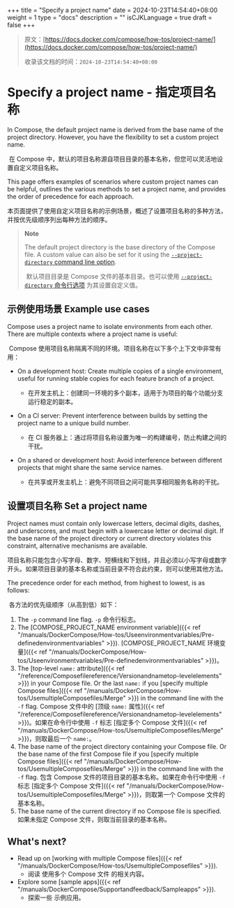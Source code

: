 +++
title = "Specify a project name"
date = 2024-10-23T14:54:40+08:00
weight = 1
type = "docs"
description = ""
isCJKLanguage = true
draft = false
+++

> 原文：[https://docs.docker.com/compose/how-tos/project-name/](https://docs.docker.com/compose/how-tos/project-name/)
>
> 收录该文档的时间：`2024-10-23T14:54:40+08:00`

# Specify a project name - 指定项目名称

In Compose, the default project name is derived from the base name of the project directory. However, you have the flexibility to set a custom project name.

​	在 Compose 中，默认的项目名称源自项目目录的基本名称，但您可以灵活地设置自定义项目名称。

This page offers examples of scenarios where custom project names can be helpful, outlines the various methods to set a project name, and provides the order of precedence for each approach.

​	本页面提供了使用自定义项目名称的示例场景，概述了设置项目名称的多种方法，并按优先级顺序列出每种方法的顺序。

> **Note**
>
> 
>
> The default project directory is the base directory of the Compose file. A custom value can also be set for it using the [`--project-directory` command line option](https://docs.docker.com/reference/cli/docker/compose/#use--p-to-specify-a-project-name).
>
> ​	默认项目目录是 Compose 文件的基本目录。也可以使用 [`--project-directory` 命令行选项](https://docs.docker.com/reference/cli/docker/compose/#use--p-to-specify-a-project-name) 为其设置自定义值。

## 示例使用场景 Example use cases

Compose uses a project name to isolate environments from each other. There are multiple contexts where a project name is useful:

​	Compose 使用项目名称隔离不同的环境。项目名称在以下多个上下文中非常有用：

- On a development host: Create multiple copies of a single environment, useful for running stable copies for each feature branch of a project.
  - 在开发主机上：创建同一环境的多个副本，适用于为项目的每个功能分支运行稳定的副本。

- On a CI server: Prevent interference between builds by setting the project name to a unique build number.
  - 在 CI 服务器上：通过将项目名称设置为唯一的构建编号，防止构建之间的干扰。

- On a shared or development host: Avoid interference between different projects that might share the same service names.
  - 在共享或开发主机上：避免不同项目之间可能共享相同服务名称的干扰。


## 设置项目名称 Set a project name

Project names must contain only lowercase letters, decimal digits, dashes, and underscores, and must begin with a lowercase letter or decimal digit. If the base name of the project directory or current directory violates this constraint, alternative mechanisms are available.

​	项目名称只能包含小写字母、数字、短横线和下划线，并且必须以小写字母或数字开头。如果项目目录的基本名称或当前目录不符合此约束，则可以使用其他方法。

The precedence order for each method, from highest to lowest, is as follows:

​	各方法的优先级顺序（从高到低）如下：

1. The `-p` command line flag. `-p` 命令行标志。
2. The [COMPOSE_PROJECT_NAME environment variable]({{< ref "/manuals/DockerCompose/How-tos/Useenvironmentvariables/Pre-definedenvironmentvariables" >}}). [COMPOSE_PROJECT_NAME 环境变量]({{< ref "/manuals/DockerCompose/How-tos/Useenvironmentvariables/Pre-definedenvironmentvariables" >}})。
3. The [top-level `name:` attribute]({{< ref "/reference/Composefilereference/Versionandnametop-levelelements" >}}) in your Compose file. Or the last `name:` if you [specify multiple Compose files]({{< ref "/manuals/DockerCompose/How-tos/UsemultipleComposefiles/Merge" >}}) in the command line with the `-f` flag. Compose 文件中的 [顶级 `name:` 属性]({{< ref "/reference/Composefilereference/Versionandnametop-levelelements" >}})。如果在命令行中使用 `-f` 标志 [指定多个 Compose 文件]({{< ref "/manuals/DockerCompose/How-tos/UsemultipleComposefiles/Merge" >}})，则取最后一个 `name:`。
4. The base name of the project directory containing your Compose file. Or the base name of the first Compose file if you [specify multiple Compose files]({{< ref "/manuals/DockerCompose/How-tos/UsemultipleComposefiles/Merge" >}}) in the command line with the `-f` flag. 包含 Compose 文件的项目目录的基本名称。如果在命令行中使用 `-f` 标志 [指定多个 Compose 文件]({{< ref "/manuals/DockerCompose/How-tos/UsemultipleComposefiles/Merge" >}})，则取第一个 Compose 文件的基本名称。
5. The base name of the current directory if no Compose file is specified. 如果未指定 Compose 文件，则取当前目录的基本名称。

## What's next?

- Read up on [working with multiple Compose files]({{< ref "/manuals/DockerCompose/How-tos/UsemultipleComposefiles" >}}).
  - 阅读 使用多个 Compose 文件 的相关内容。
- Explore some [sample apps]({{< ref "/manuals/DockerCompose/Supportandfeedback/Sampleapps" >}}).
  - 探索一些 示例应用。
